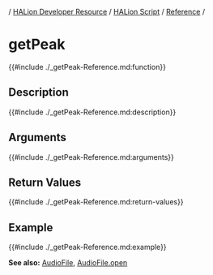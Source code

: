 / [HALion Developer Resource](../../HALion-Developer-Resource.md) / [HALion Script](./HALion-Script.md) / [Reference](./Reference.md) /

# getPeak

{{#include ./_getPeak-Reference.md:function}}

## Description

{{#include ./_getPeak-Reference.md:description}}

## Arguments

{{#include ./_getPeak-Reference.md:arguments}}

## Return Values

{{#include ./_getPeak-Reference.md:return-values}}

## Example

{{#include ./_getPeak-Reference.md:example}}

**See also:** [AudioFile](./Audio-File.md), [AudioFile.open](./AudioFileopen.md)